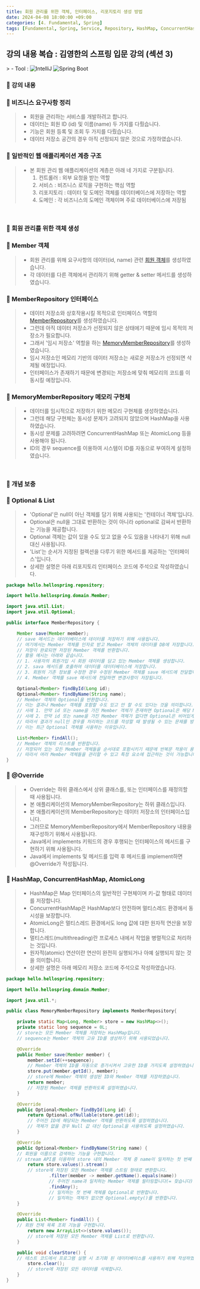 ```yaml
---
title: 회원 관리를 위한 객체, 인터페이스, 리포지토리 생성 방법
date: 2024-04-08 18:00:00 +09:00
categories: [4. Fundamental, Spring]
tags: [Fundamental, Spring, Service, Repository, HashMap, ConcurrentHashMap, AtomicLong, Override]
---
```


<!-- 2024-04-08 글 작성 시작; 2024-04-09 페이지 호출 완료 -->
<h2>강의 내용 복습 : 김영한의 스프링 입문 강의 (섹션 3)</h2>
> - Tool :  
<img alt="IntelliJ" src="https://img.shields.io/badge/-IntelliJ-000000?style=flat-square&logo=intellij-idea&logoColor=white" />
<img alt="Spring Boot" src="https://img.shields.io/badge/-SpringBoot-6DB33F?style=flat-square&logo=spring&logoColor=white" />

<br>

### 🔔 강의 내용
### 📌 비즈니스 요구사항 정리
> - 회원을 관리하는 서비스를 개발하려고 합니다.
> - 데이터는 회원 ID (id) 및 이름(name) 두 가지를 다뤘습니다.
> - 기능은 회원 등록 및 조회 두 가지를 다뤘습니다.
> - 데이터 저장소 공간의 경우 아직 선정되지 않은 것으로 가정하였습니다.

### 📌 일반적인 웹 애플리케이션 계층 구조
> - 본 회원 관리 웹 애플리케이션의 계층은 아래 네 가지로 구분됩니다.
>    1. 컨트롤러 : 외부 요청을 받는 역할
>    2. 서비스 : 비즈니스 로직을 구현하는 핵심 역할
>    3. 리포지토리 : 데이터 및 도메인 객체를 데이터베이스에 저장하는 역할
>    4. 도메인 : 각 비즈니스의 도메인 객체이며 주로 데이터베이스에 저장됨

<br>

### 🔔 회원 관리를 위한 객체 생성
### 📌 Member 객체
> - 회원 관리를 위해 요구사항의 데이터(id, name) 관련 <a href="https://github.com/Kim-src/Study-Spring/blob/main/src/main/java/hello/hellospring/domain/Member.java">회원 객체</a>를 생성하였습니다.
> - 각 데이터를 다른 객체에서 관리하기 위해 getter & setter 메서드를 생성하였습니다.

### 📌 MemberRepository 인터페이스
> - 데이터 저장소와 상호작용시킬 목적으로 인터페이스 역할의 <a href="https://github.com/Kim-src/Study-Spring/blob/main/src/main/java/hello/hellospring/repository/MemberRepository.java">MemberRepository</a>를 생성하였습니다.
> - 그런데 아직 데이터 저장소가 선정되지 않은 상태에기 때문에 임시 목적의 저장소가 필요합니다.
> - 그래서 '임시 저장소' 역할을 하는 <a href="https://github.com/Kim-src/Study-Spring/blob/main/src/main/java/hello/hellospring/repository/MemoryMemberRepository.java">MemoryMemberRepository</a>를 생성하였습니다.
> - 임시 저장소인 메모리 기반의 데이터 저장소는 새로운 저장소가 선정되면 삭제될 예정입니다.
> - 인터페이스가 존재하기 때문에 변경되는 저장소에 맞춰 메모리의 코드를 이동시킬 예정입니다.

### 📌 MemoryMemberRepository 메모리 구현체
> - 데이터를 임시적으로 저장하기 위한 메모리 구현체를 생성하였습니다.
> - 그런데 해당 구현체는 동시성 문제가 고려되지 않았으며 HashMap을 사용하였습니다.
> - 동시성 문제를 고려하려면 ConcurrentHashMap 또는 AtomicLong 등을 사용해야 됩니다.
> - ID의 경우 sequence를 이용하여 시스템이 ID를 자동으로 부여하게 설정하였습니다.

<br>

### 🔔 개념 보충
### 📌 Optional & List
> - 'Optional'은 null이 아닌 객체를 담기 위해 사용되는 '컨테이너 객체'입니다.
> - Optional은 null을 그대로 반환하는 것이 아니라 optional로 감싸서 반환하는 기능을 제공합니다.
> - Optional 객체는 값이 있을 수도 있고 없을 수도 있음을 나타내기 위해 null 대신 사용됩니다.
> - 'List'는 순서가 지정된 컬렉션을 다루기 위한 메서드를 제공하는 '인터페이스'입니다.
> - 상세한 설명은 아래 리포지토리 인터페이스 코드에 주석으로 작성하였습니다.

``` java
package hello.hellospring.repository;

import hello.hellospring.domain.Member;

import java.util.List;
import java.util.Optional;

public interface MemberRepository {

    Member save(Member member);
    // save 메서드는 데이터베이스에 데이터를 저장하기 위해 사용됩니다.
    // 여기에서는 Member 객체를 인자로 받고 Member 객체의 데이터를 DB에 저장합니다.
    // 저장이 완료되면 저장된 Member 객체를 반환합니다.
    // 활용 예시는 아래와 같습니다.
    // 1. 사용자의 회원가입 시 회원 데이터를 담고 있는 Member 객체를 생성합니다.
    // 2. sava 메서드를 호출하여 데이터를 데이터베이스에 저장합니다.
    // 3. 회원의 기존 정보를 수정한 경우 수정된 Member 객체를 save 메서드에 전달합니다.
    // 4. Member 객체를 save 메서드에 전달하면 변경사항이 저장됩니다.

    Optional<Member> findById(Long id);
    Optional<Member> findByName(String name);
    // Member 객체의 Optional을 반환합니다.
    // 이는 결과나 Member 객체를 포함할 수도 있고 안 할 수도 있다는 것을 의미합니다.
    // 사례 1. 만약 id 또는 name을 가진 Member 객체가 존재하면 Optional은 해당 Member 객체를 포함합니다.
    // 사례 2. 만약 id 또는 name을 가진 Member 객체가 없다면 Optional은 비어있게 됩니다.
    // 따라서 결과가 null인 경우를 처리하는 코드를 작성할 때 발생될 수 있는 문제를 방지할 수 있습니다.
    // 이는 최근 Optional 객체를 사용하는 이유입니다.

    List<Member> findAll();
    // Member 객체의 리스트를 반환합니다.
    // 저장되어 있는 모든 Member 객체들을 순서대로 포함시키기 때문에 반복문 적용이 용이합니다.
    // 따라서 여러 Member 객체들을 관리할 수 있고 특정 요소에 접근하는 것이 가능합니다.
}
```

### 📌 @Override
> - Override는 하위 클래스에서 상위 클래스를, 또는 인터페이스를 재정의할 때 사용됩니다.
> - 본 애플리케이션의 MemoryMemberRepository는 하위 클래스입니다.
> - 본 애플리케이션의 MemberRepository는 데이터 저장소의 인터페이스입니다.
> - 그러므로 MemoryMemberRepository에서 MemberRepository 내용을 재구성하기 위해서 사용됩니다.
> - Java에서 implements 키워드의 경우 후행되는 인터페이스의 메서드를 구현하기 위해 사용됩니다.
> - Java에서 implements 및 메서드를 입력 후 메서드를 implement하면 @Override가 작성됩니다.

### 📌 HashMap, ConcurrentHashMap, AtomicLong
> - HashMap은 Map 인터페이스의 일반적인 구현체이며 키-값 형태로 데이터를 저장합니다.
> - ConcurrentHashMap은 HashMap보다 안전하며 멀티스레드 환경에서 동시성을 보장합니다.
> - AtomicLong은 멀티스레드 환경에서도 long 값에 대한 원자적 연산을 보장합니다.
> - 멀티스레드(multithreading)란 프로세스 내에서 작업을 병렬적으로 처리하는 것입니다.
> - 원자적(atomic) 연산이란 연산이 완전히 실행되거나 아예 실행되지 않는 것을 의미합니다.
> - 상세한 설명은 아래 메모리 저장소 코드에 주석으로 작성하였습니다.

``` java
package hello.hellospring.repository;

import hello.hellospring.domain.Member;

import java.util.*;

public class MemoryMemberRepository implements MemberRepository{

    private static Map<Long, Member> store = new HashMap<>();
    private static long sequence = 0L;
    // store는 모든 Member 객체를 저장하는 HashMap입니다.
    // sequence는 Member 객체의 고유 ID를 생성하기 위해 사용되었습니다.

    @Override
    public Member save(Member member) {
        member.setId(++sequence);
        // Member 객체의 ID를 자동으로 증가시켜서 고유한 ID를 가지도록 설정하였습니다.
        store.put(member.getId(), member);
        // store에 Member 객체의 생성된 ID와 Member 객체를 저장하였습니다.
        return member;
        // 저장된 Member 객체를 반환하도록 설정하였습니다.
    }

    @Override
    public Optional<Member> findById(Long id) {
        return Optional.ofNullable(store.get(id));
        // 주어진 ID에 해당되는 Member 객체를 반환하도록 설정하였습니다.
        // 객체가 없을 경우 Null 값 대신 Optional을 사용하도록 설정하였습니다.
    }

    @Override
    public Optional<Member> findByName(String name) {
    // 회원을 이름으로 검색하는 기능을 구현합니다.
    // stream API를 이용하여 store 내의 Member 객체 중 name이 일치하는 첫 번째 객체를 찾습니다(= 필터링합니다).
        return store.values().stream()
        // store에 저장된 모든 Member 객체를 스트림 형태로 변환합니다.
                .filter(member -> member.getName().equals(name))
                // 주어진 name과 일치하는 Member 객체를 필터링합니다(= 찾습니다).
                .findAny();
                // 일치하는 첫 번째 객체를 Optional로 반환합니다.
                // 일치하는 객체가 없으면 Optional.empty()를 반환합니다.
    }

    @Override
    public List<Member> findAll() {
    // 회원 전체 목록 조회 기능을 구현합니다.
        return new ArrayList<>(store.values());
        // store에 저장된 모든 Member 객체를 List로 반환합니다.
    }

    public void clearStore() {
    // 테스트 코드에서 프로그램 실행 시 초기화 된 데이터베이스를 사용하기 위해 작성하였습니다.
        store.clear();
        // store에 저장된 모든 데이터를 삭제합니다.
    }
}
```

<br>
<br>
<br>
